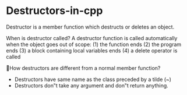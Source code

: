 # Destructors-in-cpp
Destructor is a member function which destructs or deletes an object.

When is destructor called? 
A destructor function is called automatically when the object goes out of scope: 
(1) the function ends 
(2) the program ends 
(3) a block containing local variables ends (4) a delete operator is called

How destructors are different from a normal member function? 
- Destructors have same name as the class preceded by a tilde (~)
- Destructors don‟t take any argument and don‟t return anything.
